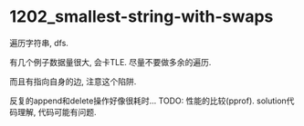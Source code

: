 # 1202_smallest-string-with-swaps

遍历字符串, dfs.

有几个例子数据量很大, 会卡TLE. 尽量不要做多余的遍历.

而且有指向自身的边, 注意这个陷阱.

反复的append和delete操作好像很耗时...
TODO: 性能的比较(pprof). solution代码理解, 代码可能有问题.
